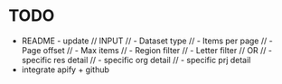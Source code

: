# TODO
- README - update
  // INPUT
  // - Dataset type
  // - Items per page
  // - Page offset
  // - Max items
  // - Region filter
  // - Letter filter
  // OR
  // - specific res detail
  // - specific org detail
  // - specific prj detail
- integrate apify + github